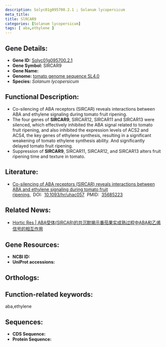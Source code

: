 ```yaml
---
description: Solyc01g095700.2.1 ; Solanum lycopersicum
meta_title:
title: SlRCAR9
categories: [Solanum lycopersicum]
tags: [ aba,ethylene ]
---
```


## Gene Details:
- **Gene ID:**	[Solyc01g095700.2.1]()
- **Gene Symbol:** SlRCAR9
- **Gene Name:** 
- **Genome:** [tomato genome sequence SL4.0]()
- **Species:** *Solanum lycopersicum*

## Functional Description:
   - Co-silencing of ABA receptors (SlRCAR) reveals interactions between ABA and ethylene signaling during tomato fruit ripening.
   - The four genes of **SlRCAR9**, SlRCAR12, SlRCAR11 and SlRCAR13 were silenced, which effectively inhibited the ABA signal related to tomato fruit ripening, and also inhibited the expression levels of ACS2 and ACS4, the key genes of ethylene synthesis, resulting in a significant weakening of tomato ethylene synthesis ability. And significantly delayed tomato fruit ripening.
   - Suppression of **SlRCAR9**, SlRCAR11, SlRCAR12, and SlRCAR13 alters fruit ripening time and texture in tomato.

## Literature:
   - [Co-silencing of ABA receptors (SlRCAR) reveals interactions between ABA and ethylene signaling during tomato fruit ripening.]( https://academic.oup.com/hr/article/doi/10.1093/hr/uhac057/6603453?login=true)&nbsp;&nbsp;DOI:&nbsp;&nbsp;[10.1093/hr/uhac057](https://academic.oup.com/hr/article/doi/10.1093/hr/uhac057/6603453?login=true)&nbsp;&nbsp;PMID:&nbsp;&nbsp;[35685223](https://pubmed.ncbi.nlm.nih.gov/35685223/)

## Related News:
   - [Hortic Res | ABA受体(SlRCAR)的共沉默揭示番茄果实成熟过程中ABA和乙烯信号的相互作用](https://mp.weixin.qq.com/s?__biz=MzIyOTY2NDYyNQ==&mid=2247545638&idx=6&sn=d8875152f9b91f0ed40850e183f9d731&chksm=e8bd4138dfcac82eb02ffcf27dd04242035fe3033206ff46ec91ba5027b68ead6b8ae8f7fc95&scene=27#wechat_redirect)

## Gene Resources:
- **NCBI ID:** [](https://www.ncbi.nlm.nih.gov/gene/?term=)
- **UniProt accessions:** [](https://www.uniprot.org/uniprotkb//entry)

## Orthologs:

## Function-related keywords:
aba,ethylene

## Sequences:
- **CDS Sequence:**
- **Protein Sequence:**
